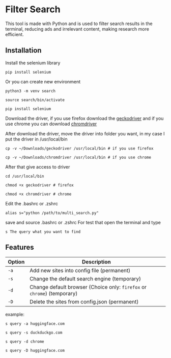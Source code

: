 # Filter Search

This tool is made with Python and is used to filter search results in the terminal, reducing ads and irrelevant content, making research more efficient.

## Installation
Install the selenium library

`
pip install selenium
`

Or you can create new environment

`
python3 -m venv search
`

`
source search/bin/activate
`

`
pip install selenium
`

Download the driver, if you use firefox download the [geckodriver](https://github.com/mozilla/geckodriver/releases) and if you use chrome you can download [chromdriver](https://getwebdriver.com/chromedriver#stable)

After download the driver, move the driver into folder you want, in my case I put the driver in /usr/local/bin

`
cp -v ~/Downloads/geckodriver /usr/local/bin # if you use firefox
`

`
cp -v ~/Downloads/chromdriver /usr/local/bin # if you use chrome
`

After that give access to driver

`
cd /usr/local/bin
`

`
chmod +x geckodriver # firefox
`

`
chmod +x chromdriver # chrome
`

Edit the .bashrc or .zshrc

`
alias s="python /path/to/multi_search.py"
`

save and source .bashrc or .zshrc
For test that open the terminal and type 

`s The query what you want to find`


## Features

| Option | Description |
|--------|-------------|
| `-a`   | Add new sites into config file (permanent)|
| `-s`   | Change the default search engine (temporary)|
| `-d`   | Change default browser (Choice only: `firefox` or `chrome`) (temporary) |
| `-D`   | Delete the sites from config.json (permanent)|

example:

`
s query -a huggingface.com
`

`
s query -s duckduckgo.com
`

`
s query -d chrome
`

`
s query -D huggingface.com
`


